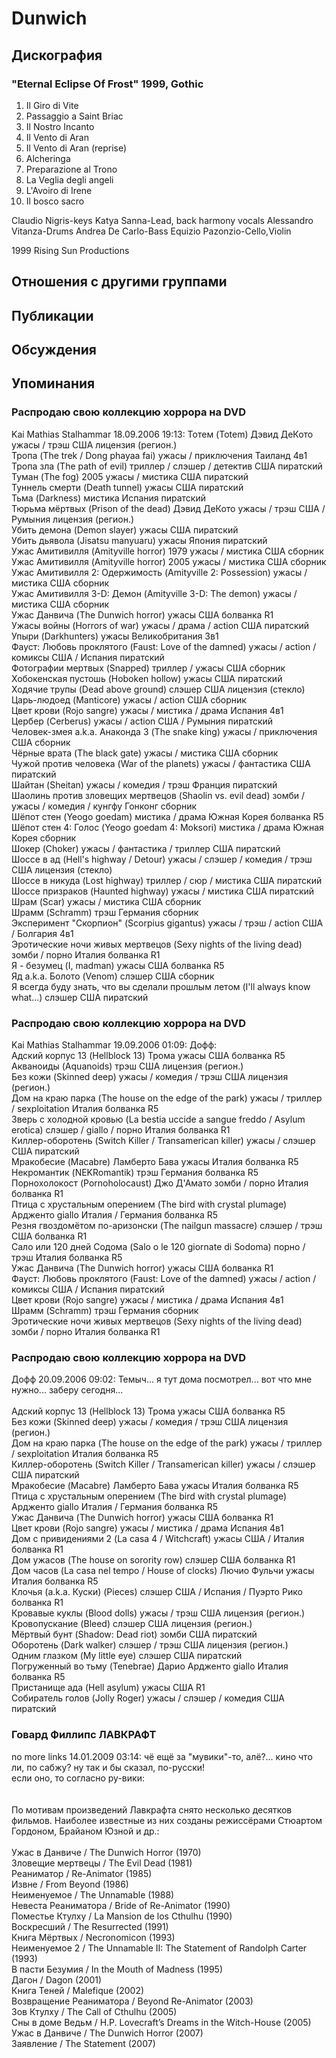# Dunwich



## Дискография

### "Eternal Eclipse Of Frost" 1999, Gothic

1. Il Giro di Vite
2. Passaggio a Saint Briac
3. Il Nostro Incanto
4. Il Vento di Aran
5. Il Vento di Aran (reprise)
6. Alcheringa
7. Preparazione al Trono
8. La Veglia degli angeli
9. L'Avoiro di Irene
10. Il bosco sacro

Claudio Nigris-keys
Katya Sanna-Lead, back harmony vocals
Alessandro Vitanza-Drums
Andrea De Carlo-Bass
Equizio Pazonzio-Cello,Violin

1999 Rising Sun Productions



## Отношения с другими группами


## Публикации


## Обсуждения


## Упоминания

### Распродаю свою коллекцию хоррора на DVD

Kai Mathias Stalhammar 18.09.2006 19:13:
Тотем (Totem) Дэвид ДеКото	ужасы / трэш США		лицензия (регион.)<BR>Тропа (The trek / Dong phayaa fai)	ужасы / приключения	Таиланд		4в1<BR>Тропа зла (The path of evil)	триллер / слэшер / детектив	США		пиратский<BR>Туман (The fog) 2005	ужасы / мистика	США		пиратский<BR>Туннель смерти (Death tunnel)	ужасы	США		пиратский<BR>Тьма (Darkness)	мистика	Испания		пиратский<BR>Тюрьма мёртвых (Prison of the dead) Дэвид ДеКото	ужасы / трэш	США / Румыния		лицензия (регион.)<BR>Убить демона (Demon slayer)	ужасы	США		пиратский<BR>Убить дьявола (Jisatsu manyuaru)	ужасы	Япония		пиратский<BR>Ужас Амитивилля (Amityville horror) 1979	ужасы / мистика	США		сборник<BR>Ужас Амитивилля (Amityville horror) 2005	ужасы / мистика	США		сборник<BR>Ужас Амитивилля 2: Одержимость (Amityville 2: Possession)	ужасы / мистика	США		сборник<BR>Ужас Амитивилля 3-D: Демон (Amityville 3-D: The demon)	ужасы / мистика	США		сборник<BR>Ужас Данвича (The Dunwich horror)	ужасы	США		болванка R1<BR>Ужасы войны (Horrors of war)	ужасы / драма / action	США		пиратский<BR>Упыри (Darkhunters)	ужасы	Великобритания		3в1<BR>Фауст: Любовь проклятого (Faust: Love of the damned)	ужасы / action / комиксы	США / Испания		пиратский<BR>Фотографии мертвых (Snapped)	триллер / ужасы	США		сборник<BR>Хобокенская пустошь (Hoboken hollow)	ужасы	США		пиратский<BR>Ходячие трупы (Dead above ground)	слэшер	США		лицензия (стекло)<BR>Царь-людоед (Manticore)	ужасы / action	США		сборник<BR>Цвет крови (Rojo sangre)	ужасы / мистика / драма	Испания		4в1<BR>Цербер (Cerberus)	ужасы / action	США / Румыния		пиратский<BR>Человек-змея a.k.a. Анаконда 3 (The snake king)	ужасы / приключения	США		сборник<BR>Чёрные врата (The black gate)	ужасы / мистика	США		сборник<BR>Чужой против человека (War of the planets)	ужасы / фантастика	США		пиратский<BR>Шайтан (Sheitan)	ужасы / комедия / трэш	Франция		пиратский<BR>Шаолинь против зловещих мертвецов (Shaolin vs. evil dead)	зомби / ужасы / комедия / кунгфу	Гонконг		сборник<BR>Шёпот стен (Yeogo goedam)	мистика / драма	Южная Корея		болванка R5<BR>Шёпот стен 4: Голос (Yeogo goedam 4: Moksori)	мистика / драма	Южная Корея		сборник<BR>Шокер (Choker)	ужасы / фантастика / триллер	США		пиратский<BR>Шоссе в ад (Hell's highway / Detour)	ужасы / слэшер / комедия / трэш	США		лицензия (стекло)<BR>Шоссе в никуда (Lost highway)	триллер / сюр / мистика	США		пиратский<BR>Шоссе призраков (Haunted highway)	ужасы / мистика	США		пиратский<BR>Шрам (Scar)	ужасы / мистика	США		сборник<BR>Шрамм (Schramm)	трэш	Германия		сборник<BR>Эксперимент "Скорпион" (Scorpius gigantus)	ужасы / трэш / action	США / Болгария		4в1<BR>Эротические ночи живых мертвецов (Sexy nights of the living dead)	зомби / порно	Италия		болванка R1<BR>Я - безумец (I, madman)	ужасы	США		болванка R5<BR>Яд a.k.a. Болото (Venom)	слэшер	США		сборник<BR>Я всегда буду знать, что вы сделали прошлым летом (I'll always know what...)	слэшер	США		пиратский<BR>

### Распродаю свою коллекцию хоррора на DVD

Kai Mathias Stalhammar 19.09.2006 01:09:
Дофф: <BR>Адский корпус 13 (Hellblock 13) Трома ужасы США болванка R5<BR>Акваноиды (Aquanoids) трэш США лицензия (регион.)<BR>Без кожи (Skinned deep) ужасы / комедия / трэш США лицензия (регион.)<BR>Дом на краю парка (The house on the edge of the park) ужасы / триллер / sexploitation Италия болванка R5<BR>Зверь с холодной кровью (La bestia uccide a sangue freddo / Asylum erotica) слэшер / giallo / порно Италия болванка R1<BR>Киллер-оборотень (Switch Killer / Transamerican killer) ужасы / слэшер США пиратский<BR>Мракобесие (Macabre) Ламберто Бава ужасы Италия болванка R5<BR>Некромантик (NEKRomantik) трэш Германия болванка R5<BR>Порнохолокост (Pornoholocaust) Джо Д'Амато зомби / порно Италия болванка R1<BR>Птица с хрустальным оперением (The bird with crystal plumage) Ардженто giallo Италия / Германия болванка R5<BR>Резня гвоздомётом по-аризонски (The nailgun massacre) слэшер / трэш США болванка R1<BR>Сало или 120 дней Содома (Salo o le 120 giornate di Sodoma) порно / трэш Италия болванка R5<BR>Ужас Данвича (The Dunwich horror) ужасы США болванка R1<BR>Фауст: Любовь проклятого (Faust: Love of the damned) ужасы / action / комиксы США / Испания пиратский<BR>Цвет крови (Rojo sangre) ужасы / мистика / драма Испания 4в1<BR>Шрамм (Schramm) трэш Германия сборник<BR>Эротические ночи живых мертвецов (Sexy nights of the living dead) зомби / порно Италия болванка R1

### Распродаю свою коллекцию хоррора на DVD

Дофф 20.09.2006 09:02:
Темыч... я тут дома посмотрел... вот что мне нужно... заберу сегодня...<BR><BR>Адский корпус 13 (Hellblock 13) Трома ужасы США болванка R5<BR>Без кожи (Skinned deep) ужасы / комедия / трэш США лицензия (регион.)<BR>Дом на краю парка (The house on the edge of the park) ужасы / триллер / sexploitation Италия болванка R5<BR>Киллер-оборотень (Switch Killer / Transamerican killer) ужасы / слэшер США пиратский<BR>Мракобесие (Macabre) Ламберто Бава ужасы Италия болванка R5<BR>Птица с хрустальным оперением (The bird with crystal plumage) Ардженто giallo Италия / Германия болванка R5<BR>Ужас Данвича (The Dunwich horror) ужасы США болванка R1<BR>Цвет крови (Rojo sangre) ужасы / мистика / драма Испания 4в1<BR>Дом с привидениями 2 (La casa 4 / Witchcraft) ужасы США / Италия болванка R1<BR>Дом ужасов (The house on sorority row) слэшер США болванка R1<BR>Дом часов (La casa nel tempo / House of clocks) Лючио Фульчи ужасы Италия болванка R5<BR>Клочья (a.k.a. Куски) (Pieces) слэшер США / Испания / Пуэрто Рико болванка R1<BR>Кровавые куклы (Blood dolls) ужасы / трэш США лицензия (регион.)<BR>Кровопускание (Bleed) слэшер США лицензия (регион.)<BR>Мёртвый бунт (Shadow: Dead riot) зомби США пиратский<BR>Оборотень (Dark walker) слэшер / трэш США лицензия (регион.)<BR>Одним глазком (My little eye) слэшер США пиратский<BR>Погруженный во тьму (Tenebrae) Дарио Ардженто giallo Италия болванка R5<BR>Пристанище ада (Hell asylum) ужасы США R1<BR>Собиратель голов (Jolly Roger) ужасы / слэшер / комедия США пиратский<BR>

### Говард Филлипс ЛАВКРАФТ

no more links 14.01.2009 03:14:
чё ещё за "мувики"-то, алё?... кино что ли, по сабжу? ну так и бы сказал, по-русски! <BR>если оно, то согласно ру-вики:<BR><BR><BR>По мотивам произведений Лавкрафта снято несколько десятков фильмов. Наиболее известные из них созданы режиссёрами Стюартом Гордоном, Брайаном Юзной и др.:<BR><BR>Ужас в Данвиче / The Dunwich Horror (1970)<BR>Зловещие мертвецы / The Evil Dead (1981)<BR>Реаниматор / Re-Animator (1985)<BR>Извне / From Beyond (1986)<BR>Неименуемое / The Unnamable (1988)<BR>Невеста Реаниматора / Bride of Re-Animator (1990)<BR>Поместье Ктулху / La Mansion de los Cthulhu (1990)<BR>Воскресший / The Resurrected (1991)<BR>Книга Мёртвых / Necronomicon (1993)<BR>Неименуемое 2 / The Unnamable II: The Statement of Randolph Carter (1993)<BR>В пасти Безумия / In the Mouth of Madness (1995)<BR>Дагон / Dagon (2001)<BR>Книга Теней / Malefique (2002)<BR>Возвращение Реаниматора / Beyond Re-Animator (2003)<BR>Зов Ктулху / The Call of Cthulhu (2005)<BR>Сны в доме Ведьм / H.P. Lovecraft’s Dreams in the Witch-House (2005)<BR>Ужас в Данвиче / The Dunwich Horror (2007)<BR>Заявление / The Statement (2007)

